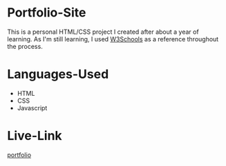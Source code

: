 # Portfolio-Site
This is a personal HTML/CSS project I created after about a year of learning. As I'm still learning, I used [W3Schools](https://www.w3schools.com/) as a reference throughout the process.
# Languages-Used
- HTML
- CSS
- Javascript
# Live-Link
[portfolio](https://fuzzykokonutz.neocities.org/)




